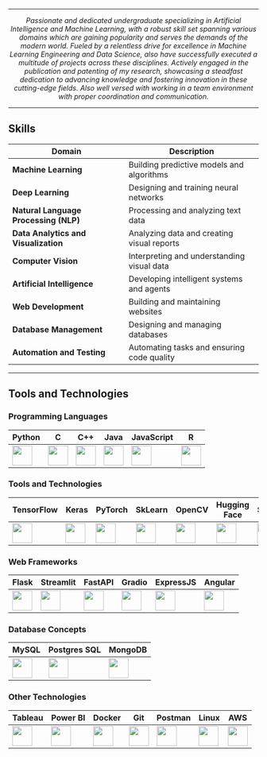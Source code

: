 


<hr>

<p align="center"><i>Passionate and dedicated undergraduate specializing in Artificial Intelligence and Machine Learning, with a robust skill set spanning various domains which are gaining popularity and serves the demands of the modern world. Fueled by a relentless drive for excellence in Machine Learning Engineering and Data Science, also have successfully executed a multitude of projects across these disciplines. Actively engaged in the publication and patenting of my research, showcasing a steadfast dedication to advancing knowledge and fostering innovation in these cutting-edge fields. Also well versed with working in a team environment with proper coordination and communication.</i></p>


<hr>

## Skills

| Domain                         | Description                                 |
|-------------------------------|---------------------------------------------|
| **Machine Learning**          | Building predictive models and algorithms   |
| **Deep Learning**             | Designing and training neural networks      |
| **Natural Language Processing (NLP)** | Processing and analyzing text data         |
| **Data Analytics and Visualization**  | Analyzing data and creating visual reports |
| **Computer Vision**           | Interpreting and understanding visual data  |
| **Artificial Intelligence**   | Developing intelligent systems and agents   |
| **Web Development**           | Building and maintaining websites           |
| **Database Management**       | Designing and managing databases            |
| **Automation and Testing**    | Automating tasks and ensuring code quality  |

<hr>

## Tools and Technologies

### Programming Languages
| Python | C | C++ | Java | JavaScript | R |
|---|---|---|---|---|---|
| <img src="https://cdn.jsdelivr.net/gh/devicons/devicon/icons/python/python-original.svg" width="40" height="40"/> | <img src="https://cdn.jsdelivr.net/gh/devicons/devicon/icons/c/c-original.svg" width="40" height="40"/> | <img src="https://cdn.jsdelivr.net/gh/devicons/devicon/icons/cplusplus/cplusplus-original.svg" width="40" height="40"/> | <img src="https://cdn.jsdelivr.net/gh/devicons/devicon/icons/java/java-original.svg" width="40" height="40"/> | <img src="https://cdn.jsdelivr.net/gh/devicons/devicon/icons/javascript/javascript-original.svg" width="40" height="40"/> | <img src="https://cdn.jsdelivr.net/gh/devicons/devicon/icons/r/r-original.svg" width="40" height="40"/> |

### Tools and Technologies
| TensorFlow | Keras | PyTorch | SkLearn | OpenCV | Hugging Face | SpaCy |
|---|---|---|---|---|---|---|
| <img src="https://cdn.jsdelivr.net/gh/devicons/devicon/icons/tensorflow/tensorflow-original.svg" width="40" height="40"/> | <img src="https://upload.wikimedia.org/wikipedia/commons/thumb/a/ae/Keras_logo.svg/1200px-Keras_logo.svg.png" width="40" height="40"/> | <img src="https://cdn.jsdelivr.net/gh/devicons/devicon/icons/pytorch/pytorch-original.svg" width="40" height="40"/> | <img src="https://upload.wikimedia.org/wikipedia/commons/0/05/Scikit_learn_logo_small.svg" width="40" height="40"/> | <img src="https://cdn.jsdelivr.net/gh/devicons/devicon/icons/opencv/opencv-original.svg" width="40" height="40"/> | <img src="https://huggingface.co/front/assets/huggingface_logo.svg" width="40" height="40"/> | <img src="https://upload.wikimedia.org/wikipedia/commons/thumb/8/88/SpaCy_logo.svg/768px-SpaCy_logo.svg.png?20161218210724" width="40" height="40"/> |

### Web Frameworks
| Flask | Streamlit | FastAPI | Gradio | ExpressJS | Angular |
|---|---|---|---|---|---|
| <img src="https://img.icons8.com/cute-clipart/64/flask.png" width="40" height="40"/> | <img src="https://img.icons8.com/ios-filled/50/E90000/streamlit.png" width="40" height="40"/> | <img src="https://fastapi.tiangolo.com/img/icon-white.svg" width="40" height="40"/> | <img src="https://seeklogo.com/images/G/gradio-icon-logo-908AE1836C-seeklogo.com.png" width="40" height="40"/> | <img src="https://img.icons8.com/nolan/64/express-js.png" width="40" height="40"/> | <img src="https://cdn.jsdelivr.net/gh/devicons/devicon/icons/angularjs/angularjs-original.svg" width="40" height="40"/> |

### Database Concepts
| MySQL | Postgres SQL | MongoDB |
|---|---|---|
| <img src="https://cdn.jsdelivr.net/gh/devicons/devicon/icons/mysql/mysql-original.svg" width="40" height="40"/> | <img src="https://cdn.jsdelivr.net/gh/devicons/devicon/icons/postgresql/postgresql-original.svg" width="40" height="40"/> | <img src="https://cdn.jsdelivr.net/gh/devicons/devicon/icons/mongodb/mongodb-original.svg" width="40" height="40"/> |

### Other Technologies
| Tableau | Power BI | Docker | Git | Postman | Linux | AWS |
|---|---|---|---|---|---|---|
| <img src="https://img.icons8.com/color/48/tableau-software.png" width="40" height="40"/> | <img src="https://img.icons8.com/fluency/48/power-bi-2021.png" width="40" height="40"/> | <img src="https://cdn.jsdelivr.net/gh/devicons/devicon/icons/docker/docker-original.svg" width="40" height="40"/> | <img src="https://cdn.jsdelivr.net/gh/devicons/devicon/icons/git/git-original.svg" width="40" height="40"/> | <img src="https://www.vectorlogo.zone/logos/getpostman/getpostman-icon.svg" width="40" height="40"/> | <img src="https://cdn.jsdelivr.net/gh/devicons/devicon/icons/linux/linux-original.svg" width="40" height="40"/> | <img src="https://img.icons8.com/nolan/64/amazon-web-services.png" width="40" height="40"/> |


